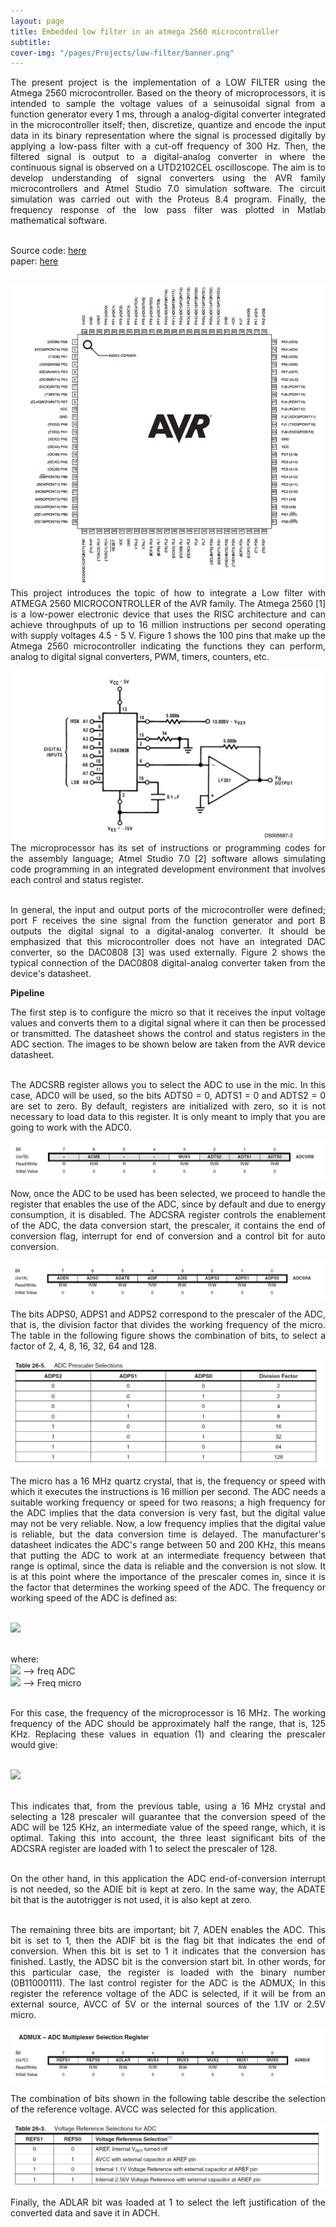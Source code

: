 ```yaml
---
layout: page
title: Embedded low filter in an atmega 2560 microcontroller
subtitle: 
cover-img: "/pages/Projects/low-filter/banner.png"
---
```

<div style="text-align: justify ">
The present project is the implementation of a LOW FILTER using the Atmega 2560 microcontroller. Based on the theory of microprocessors, it is intended to sample the voltage values ​​of a seinusoidal signal from a function generator every 1 ms, through a analog-digital converter integrated in the microcontroller itself; then, discretize, quantize and encode the input data in its binary representation where the signal is processed digitally by applying a low-pass filter with a cut-off frequency of 300 Hz. Then, the filtered signal is output to a digital-analog converter in where the continuous signal is observed on a UTD2102CEL oscilloscope. The aim is to develop understanding of signal converters using the AVR family microcontrollers and Atmel Studio 7.0 simulation software. The circuit simulation was carried out with the Proteus 8.4 program. Finally, the frequency response of the low pass filter was plotted in Matlab mathematical software.<br><br>

Source code: <a href="https://github.com/danielTobon43/danielTobon43.github.io/blob/master/pages/Projects/low-filter/source_code.txt?raw=true">here</a><br>
paper: <a href="https://github.com/danielTobon43/danielTobon43.github.io/blob/master/pages/Projects/low-filter/paper.docx?raw=true">here</a><br><br>

<img src="/pages/Projects/low-filter/chip.png"
     alt="Markdown Monster icon"
     style="float: left; margin-right: 10px;" />
<div style="text-align: justify ">
This project introduces the topic of how to integrate a Low filter with ATMEGA 2560 MICROCONTROLLER of the AVR family. The Atmega 2560 [1] is a low-power electronic device that uses the RISC architecture and can achieve throughputs of up to 16 million instructions per second operating with supply voltages 4.5 - 5 V. Figure 1 shows the 100 pins that make up the Atmega 2560 microcontroller indicating the functions they can perform, analog to digital signal converters, PWM, timers, counters, etc.
</div>

<img src="/pages/Projects/low-filter/dac.png"
     alt="Markdown Monster icon"
     style="float: left; margin-right: 10px;" />
<div style="text-align: justify ">
The microprocessor has its set of instructions or programming codes for the assembly language; Atmel Studio 7.0 [2] software allows simulating code programming in an integrated development environment that involves each control and status register.<br><br>

In general, the input and output ports of the microcontroller were defined; port F receives the sine signal from the function generator and port B outputs the digital signal to a digital-analog converter. It should be emphasized that this microcontroller does not have an integrated DAC converter, so the DAC0808 [3] was used externally. Figure 2 shows the typical connection of the DAC0808 digital-analog converter taken from the device's datasheet.
</div>

<b>Pipeline</b>
<div style="text-align: justify ">
The first step is to configure the micro so that it receives the input voltage values ​​and converts them to a digital signal where it can then be processed or transmitted. The datasheet shows the control and status registers in the ADC section. The images to be shown below are taken from the AVR device datasheet.<br><br>

The ADCSRB register allows you to select the ADC to use in the mic. In this case, ADC0 will be used, so the bits ADTS0 = 0, ADTS1 = 0 and ADTS2 = 0 are set to zero. By default, registers are initialized with zero, so it is not necessary to load data to this register. It is only meant to imply that you are going to work with the ADC0.
</div>

<img src="/pages/Projects/low-filter/p1.png" align="center"><br>

<div style="text-align: justify ">
Now, once the ADC to be used has been selected, we proceed to handle the register that enables the use of the ADC, since by default and due to energy consumption, it is disabled.
The ADCSRA register controls the enablement of the ADC, the data conversion start, the prescaler, it contains the end of conversion flag, interrupt for end of conversion and a control bit for auto conversion.
</div>

<img src="/pages/Projects/low-filter/p2.png" align="center"><br>

The bits ADPS0, ADPS1 and ADPS2 correspond to the prescaler of the ADC, that is, the division factor that divides the working frequency of the micro. The table in the following figure shows the combination of bits, to select a factor of 2, 4, 8, 16, 32, 64 and 128.

<img src="/pages/Projects/low-filter/p3.png" align="center"><br>

<div style="text-align: justify ">
The micro has a 16 MHz quartz crystal, that is, the frequency or speed with which it executes the instructions is 16 million per second. The ADC needs a suitable working frequency or speed for two reasons; a high frequency for the ADC implies that the data conversion is very fast, but the digital value may not be very reliable. Now, a low frequency implies that the digital value is reliable, but the data conversion time is delayed. The manufacturer's datasheet indicates the ADC's range between 50 and 200 KHz, this means that putting the ADC to work at an intermediate frequency between that range is optimal, since the data is reliable and the conversion is not slow. It is at this point where the importance of the prescaler comes in, since it is the factor that determines the working speed of the ADC. The frequency or working speed of the ADC is defined as:<br><br>

<img src="https://render.githubusercontent.com/render/math?math=f_ADC =(f_{CPU}/prescaler)"><br><br>

where:<br>
<img src="https://render.githubusercontent.com/render/math?math=f_{ADC}"> -->	freq ADC<br>
<img src="https://render.githubusercontent.com/render/math?math=f_{CPU}"> --> 	Freq micro<br><br>

For this case, the frequency of the microprocessor is 16 MHz. The working frequency of the ADC should be approximately half the range, that is, 125 KHz. Replacing these values ​​in equation (1) and clearing the prescaler would give:<br><br>

<img src="https://render.githubusercontent.com/render/math?math=prescaler =(f_{CPU}/f_{ADC})=(16 MHz)/(125 KHz)=128"><br><br>

This indicates that, from the previous table, using a 16 MHz crystal and selecting a 128 prescaler will guarantee that the conversion speed of the ADC will be 125 KHz, an intermediate value of the speed range, which, it is optimal. Taking this into account, the three least significant bits of the ADCSRA register are loaded with 1 to select the prescaler of 128.<br><br>

On the other hand, in this application the ADC end-of-conversion interrupt is not needed, so the ADIE bit is kept at zero. In the same way, the ADATE bit that is the autotrigger is not used, it is also kept at zero.<br><br>

The remaining three bits are important; bit 7, ADEN enables the ADC. This bit is set to 1, then the ADIF bit is the flag bit that indicates the end of conversion. When this bit is set to 1 it indicates that the conversion has finished. Lastly, the ADSC bit is the conversion start bit. In other words, for this particular case, the register is loaded with the binary number (0B11000111). The last control register for the ADC is the ADMUX; In this register the reference voltage of the ADC is selected, if it will be from an external source, AVCC of 5V or the internal sources of the 1.1V or 2.5V micro.
</div>

<img src="/pages/Projects/low-filter/p4.png" align="center"><br>

The combination of bits shown in the following table describe the selection of the reference voltage. AVCC was selected for this application.

<img src="/pages/Projects/low-filter/p5.png" align="center"><br>

Finally, the ADLAR bit was loaded at 1 to select the left justification of the converted data and save it in ADCH.

